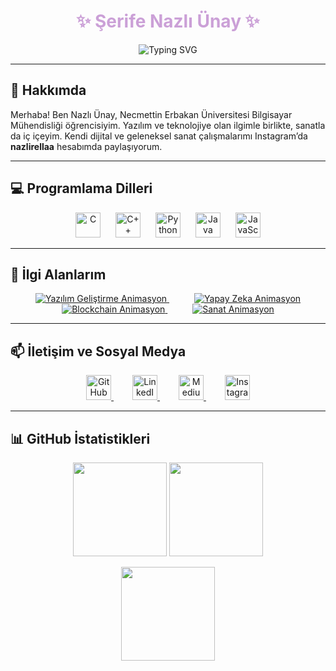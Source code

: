 <h1 align="center" style="color:#CBA0D7;">✨ Şerife Nazlı Ünay ✨</h1>

<p align="center">
  <img src="https://readme-typing-svg.herokuapp.com?font=Fira+Code&pause=1000&color=CBA0D7&center=true&vCenter=true&width=435&lines=Computer+Engineering+Student;Tech+%2B+Art" alt="Typing SVG" />
</p>

---

## 🌟 Hakkımda

Merhaba! Ben Nazlı Ünay, Necmettin Erbakan Üniversitesi Bilgisayar Mühendisliği öğrencisiyim. Yazılım ve teknolojiye olan ilgimle birlikte, sanatla da iç içeyim. Kendi dijital ve geleneksel sanat çalışmalarımı Instagram’da **nazlirellaa** hesabımda paylaşıyorum.

---

## 💻 Programlama Dilleri

<p align="center">
  <img src="https://cdn.jsdelivr.net/gh/devicons/devicon/icons/c/c-original.svg" width="40" height="40" alt="C" title="C" style="margin: 0 10px;" />
  <img src="https://cdn.jsdelivr.net/gh/devicons/devicon/icons/cplusplus/cplusplus-original.svg" width="40" height="40" alt="C++" title="C++" style="margin: 0 10px;" />
  <img src="https://cdn.jsdelivr.net/gh/devicons/devicon/icons/python/python-original.svg" width="40" height="40" alt="Python" title="Python" style="margin: 0 10px;" />
  <img src="https://cdn.jsdelivr.net/gh/devicons/devicon/icons/java/java-original.svg" width="40" height="40" alt="Java" title="Java" style="margin: 0 10px;" />
  <img src="https://cdn.jsdelivr.net/gh/devicons/devicon/icons/javascript/javascript-original.svg" width="40" height="40" alt="JavaScript" title="JavaScript" style="margin: 0 10px;" />
</p>

---
## 🧠 İlgi Alanlarım

<p align="center">
   <a href="https://en.wikipedia.org/wiki/Software_development" target="_blank" rel="noopener noreferrer" title="Yazılım Geliştirme" style="margin:0 20px;">
    <img src="https://readme-typing-svg.herokuapp.com?font=Fira+Code&size=24&pause=1000&color=F4C1D9&width=180&lines=Software" alt="Yazılım Geliştirme Animasyon" />
  </a>
  </a>
   <a href="https://en.wikipedia.org/wiki/Artificial_intelligence" target="_blank" rel="noopener noreferrer" title="Yapay Zeka" style="margin:0 20px;">
    <img src="https://readme-typing-svg.herokuapp.com?font=Fira+Code&size=24&pause=1000&color=A8D5BA&width=180&lines=AI" alt="Yapay Zeka Animasyon" />
  </a>
  <a href="https://en.wikipedia.org/wiki/Blockchain" target="_blank" rel="noopener noreferrer" title="Blockchain" style="margin:0 20px;">
    <img src="https://readme-typing-svg.herokuapp.com?font=Fira+Code&size=24&pause=1000&color=CBA0D7&width=220&lines=Blockchain" alt="Blockchain Animasyon" />
  <a href="https://www.instagram.com/nazlirellaa/" target="_blank" rel="noopener noreferrer" title="Sanat" style="margin:0 20px;">
    <img src="https://readme-typing-svg.herokuapp.com?font=Fira+Code&size=24&pause=1000&color=A8D5BA&width=160&lines=Art" alt="Sanat Animasyon" />
  </a>
</p>

---

## 📫 İletişim ve Sosyal Medya

<p align="center">
  <a href="https://github.com/NazliUnay" target="_blank" rel="noopener noreferrer" style="margin: 0 15px;">
    <img src="https://github.githubassets.com/images/modules/logos_page/GitHub-Mark.png" width="40" height="40" alt="GitHub" />
  </a>
  <a href="https://www.linkedin.com/in/serife-nazli-unay/" target="_blank" rel="noopener noreferrer" style="margin: 0 15px;">
    <img src="https://cdn-icons-png.flaticon.com/512/174/174857.png" width="40" height="40" alt="LinkedIn" />
  </a>
  <a href="https://medium.com/@nazli_unay" target="_blank" rel="noopener noreferrer" style="margin: 0 15px;">
    <img src="https://cdn-icons-png.flaticon.com/512/5968/5968906.png" width="40" height="40" alt="Medium" />
  </a>
  <a href="https://www.instagram.com/nazlirellaa/" target="_blank" rel="noopener noreferrer" style="margin: 0 15px;">
    <img src="https://cdn-icons-png.flaticon.com/512/174/174855.png" width="40" height="40" alt="Instagram" />
  </a>
</p>

---
## 📊 GitHub İstatistikleri

<p align="center">
  <!-- Genel İstatistikler -->
  <img src="https://github-readme-stats.vercel.app/api?username=NazliUnay&show_icons=true&theme=tokyonight&count_private=true&hide=issues" height="150" />
  <!-- En çok kullanılan diller -->
  <img src="https://github-readme-stats.vercel.app/api/top-langs/?username=NazliUnay&layout=compact&theme=tokyonight" height="150" />
</p>

<p align="center">
  <!-- Art arda katkı günleri -->
  <img src="https://github-readme-streak-stats.herokuapp.com/?user=NazliUnay&theme=tokyonight" height="150"/>
</p>

